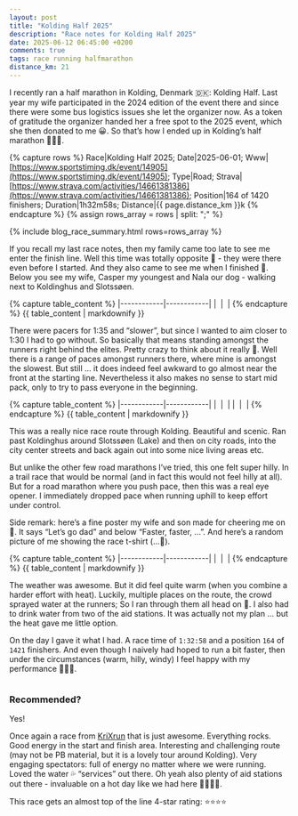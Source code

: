 ```yaml
---
layout: post
title: "Kolding Half 2025"
description: "Race notes for Kolding Half 2025"
date: 2025-06-12 06:45:00 +0200
comments: true
tags: race running halfmarathon
distance_km: 21
---
```


I recently ran a half marathon in Kolding, Denmark 🇩🇰: Kolding Half. Last year my wife participated in the 2024 edition of the event there and since there were some bus logistics issues she let the organizer now. As a token of gratitude the organizer handed her a free spot to the 2025 event, which she then donated to me 😀. So that’s how I ended up in Kolding’s half marathon 🤗🕺🏼.

{% capture rows %}
Race|Kolding Half 2025;
Date|2025-06-01;
Www|[https://www.sportstiming.dk/event/14905](https://www.sportstiming.dk/event/14905);
Type|Road;
Strava|[https://www.strava.com/activities/14661381386](https://www.strava.com/activities/14661381386);
Position|164 of 1420 finishers;
Duration|1h32m58s;
Distance|{{ page.distance_km }}k
{% endcapture %}
{% assign rows_array = rows | split: ";" %}

{% include blog_race_summary.html rows=rows_array %}

If you recall my last race notes, then my family came too late to see me enter the finish line. Well this time was totally opposite 🤭 - they were there even before I started. And they also came to see me when I finished 🤩. Below you see my wife, Casper my youngest and Nala our dog - walking next to Koldinghus and Slotssøen.

{% capture table_content %}
|------------|------------|
| <img src="/img_running/2025-06-12/IMG_5422.jpg" alt="" class="w-100 pl-2 pr-2" style="max-width: 350px" /> | <img src="/img_running/2025-06-12/IMG_5423.jpg" alt="" class="w-100 pl-2 pr-2" style="max-width: 350px" /> |
{% endcapture %}
{{ table_content | markdownify }}

There were pacers for 1:35 and “slower”, but since I wanted to aim closer to 1:30 I had to go without. So basically that means standing amongst the runners right behind the elites. Pretty crazy to think about it really 🤣. Well there is a range of paces amongst runners there, where mine is amongst the slowest. But still … it does indeed feel awkward to go almost near the front at the starting line. Nevertheless it also makes no sense to start mid pack, only to try to pass everyone in the beginning.

{% capture table_content %}
|------------|------------|
| <img src="/img_running/2025-06-12/IMG_5425.jpg" alt="" class="w-100 pl-2 pr-2" style="max-width: 350px" /> | <img src="/img_running/2025-06-12/IMG_5428.jpg" alt="" class="w-100 pl-2 pr-2" style="max-width: 350px" /> |
| <img src="/img_running/2025-06-12/IMG_5429.jpg" alt="" class="w-100 pl-2 pr-2" style="max-width: 350px" /> | <img src="/img_running/2025-06-12/IMG_5430.jpg" alt="" class="w-100 pl-2 pr-2" style="max-width: 350px" /> |
{% endcapture %}
{{ table_content | markdownify }}

This was a really nice race route through Kolding. Beautiful and scenic. Ran past Koldinghus around Slotssøen (Lake) and then on city roads, into the city center streets and back again out into some nice living areas etc. 

But unlike the other few road marathons I’ve tried, this one felt super hilly. In a trail race that would be normal (and in fact this would not feel hilly at all). But for a road marathon where you push pace, then this was a real eye opener. I immediately dropped pace when running uphill to keep effort under control.

Side remark: here’s a fine poster my wife and son made for cheering me on 🥲. It says “Let’s go dad” and below “Faster, faster, …”.  And here’s a random picture of me showing the race t-shirt (…🤣).

{% capture table_content %}
|------------|------------|
| <img src="/img_running/2025-06-12/IMG_5435.jpg" alt="" class="w-100 pl-2 pr-2" style="max-width: 350px" /> | <img src="/img_running/2025-06-12/IMG_5438.jpg" alt="" class="w-100 pl-2 pr-2" style="max-width: 350px" /> |
{% endcapture %}
{{ table_content | markdownify }}

The weather was awesome. But it did feel quite warm (when you combine a harder effort with heat). Luckily, multiple places on the route, the crowd sprayed water at the runners; So I ran through them all head on 🤣. I also had to drink water from two of the aid stations. It was actually not my plan … but the heat gave me little option.

On the day I gave it what I had. A race time of `1:32:58` and a position `164` of `1421` finishers. And even though I naively had hoped to run a bit faster, then under the circumstances (warm, hilly, windy) I feel happy with my performance 🤗🕺🏼.

<div style="text-align: center; margin-bottom: 1em;">
 <img src="/img_running/2025-06-12/IMG_5432.jpg" alt="" class="w-100 pl-2 pr-2" style="max-width: 350px" />
</div>

### Recommended?
Yes!

Once again a race from [KriXrun](https://krixrun.dk/) that is just awesome. Everything rocks. Good energy in the start and finish area. Interesting and challenging route (may not be PB material, but it is a lovely tour around Kolding). Very engaging spectators: full of energy no matter where we were running. Loved the water 💦 “services” out there. Oh yeah also plenty of aid stations out there - invaluable on a hot day like we had here 👌🏻👏🏻.

This race gets an almost top of the line 4-star rating: ⭐️⭐️⭐️⭐️